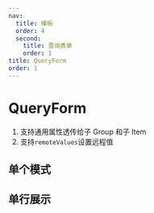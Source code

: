 ```yaml
---
nav:
  title: 模板
  order: 4
  second:
    title: 查询表单
    order: 1
title: QueryForm
order: 1
---
```


# QueryForm

1. 支持通用属性透传给子 Group 和子 Item
2. 支持`remoteValues`设置远程值

<code src="./queryform.tsx" ></code>

## 单个模式

<code src="./single.tsx" ></code>

## 单行展示

<code src="./singlerow.tsx" ></code>

